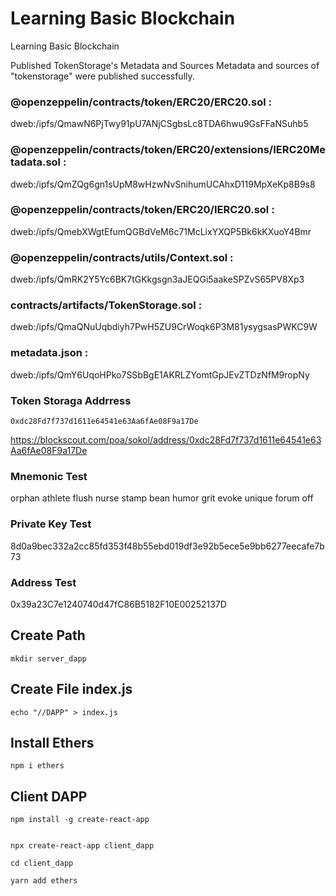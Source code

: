 # Learning Basic Blockchain
Learning Basic Blockchain

Published TokenStorage's Metadata and Sources
Metadata and sources of "tokenstorage" were published successfully.

### @openzeppelin/contracts/token/ERC20/ERC20.sol : 
dweb:/ipfs/QmawN6PjTwy91pU7ANjCSgbsLc8TDA6hwu9GsFFaNSuhb5

### @openzeppelin/contracts/token/ERC20/extensions/IERC20Metadata.sol : 
dweb:/ipfs/QmZQg6gn1sUpM8wHzwNvSnihumUCAhxD119MpXeKp8B9s8

### @openzeppelin/contracts/token/ERC20/IERC20.sol : 
dweb:/ipfs/QmebXWgtEfumQGBdVeM6c71McLixYXQP5Bk6kKXuoY4Bmr

### @openzeppelin/contracts/utils/Context.sol : 
dweb:/ipfs/QmRK2Y5Yc6BK7tGKkgsgn3aJEQGi5aakeSPZvS65PV8Xp3

### contracts/artifacts/TokenStorage.sol : 
dweb:/ipfs/QmaQNuUqbdiyh7PwH5ZU9CrWoqk6P3M81ysygsasPWKC9W

### metadata.json : 
dweb:/ipfs/QmY6UqoHPko7SSbBgE1AKRLZYomtGpJEvZTDzNfM9ropNy

### Token Storaga Addrress

```
0xdc28Fd7f737d1611e64541e63Aa6fAe08F9a17De
```

https://blockscout.com/poa/sokol/address/0xdc28Fd7f737d1611e64541e63Aa6fAe08F9a17De


### Mnemonic Test
orphan athlete flush nurse stamp bean humor grit evoke unique forum off

### Private Key Test
8d0a9bec332a2cc85fd353f48b55ebd019df3e92b5ece5e9bb6277eecafe7b73

### Address Test
0x39a23C7e1240740d47fC86B5182F10E00252137D

## Create Path 

```
mkdir server_dapp
```

## Create File index.js

```
echo "//DAPP" > index.js
```

## Install Ethers

```
npm i ethers
```





## Client DAPP

```
npm install -g create-react-app


npx create-react-app client_dapp

cd client_dapp

yarn add ethers

```



